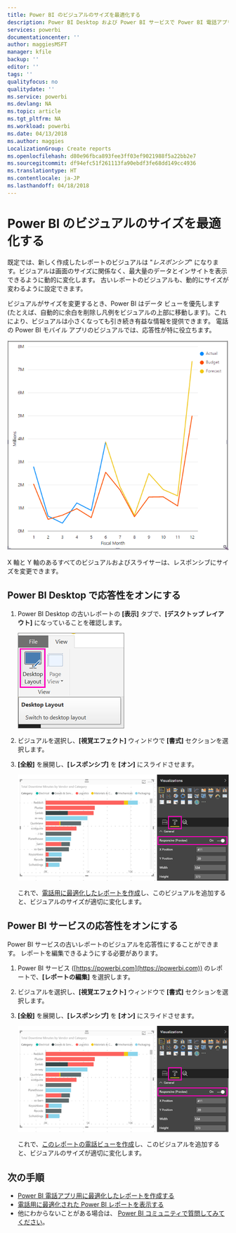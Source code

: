 ```yaml
---
title: Power BI のビジュアルのサイズを最適化する
description: Power BI Desktop および Power BI サービスで Power BI 電話アプリ用に既存レポートのビジュアルを最適化する方法について説明します。
services: powerbi
documentationcenter: ''
author: maggiesMSFT
manager: kfile
backup: ''
editor: ''
tags: ''
qualityfocus: no
qualitydate: ''
ms.service: powerbi
ms.devlang: NA
ms.topic: article
ms.tgt_pltfrm: NA
ms.workload: powerbi
ms.date: 04/13/2018
ms.author: maggies
LocalizationGroup: Create reports
ms.openlocfilehash: d80e96fbca893fee3ff03ef9021988f5a22bb2e7
ms.sourcegitcommit: df94efc51f261113fa90ebdf3fe68dd149cc4936
ms.translationtype: HT
ms.contentlocale: ja-JP
ms.lasthandoff: 04/18/2018
---
```

# <a name="optimize-a-power-bi-visual-for-any-size"></a>Power BI のビジュアルのサイズを最適化する
既定では、新しく作成したレポートのビジュアルは "*レスポンシブ*" になります。ビジュアルは画面のサイズに関係なく、最大量のデータとインサイトを表示できるように動的に変化します。 古いレポートのビジュアルも、動的にサイズが変わるように設定できます。

ビジュアルがサイズを変更するとき、Power BI はデータ ビューを優先します (たとえば、自動的に余白を削除し凡例をビジュアルの上部に移動します)。これにより、ビジュアルは小さくなっても引き続き有益な情報を提供できます。 電話の Power BI モバイル アプリのビジュアルでは、応答性が特に役立ちます。

![レスポンシブ ビジュアルのサイズ変更](media/desktop-create-responsive-visuals/power-bi-responsive-visual.gif)

X 軸と Y 軸のあるすべてのビジュアルおよびスライサーは、レスポンシブにサイズを変更できます。

## <a name="turn-on-responsiveness-in-power-bi-desktop"></a>Power BI Desktop で応答性をオンにする
1. Power BI Desktop の古いレポートの **[表示]** タブで、**[デスクトップ レイアウト]** になっていることを確認します。
   
    ![[デスクトップ レイアウト] アイコン](media/desktop-create-responsive-visuals/power-bi-desktop-layout.png)
2. ビジュアルを選択し、**[視覚エフェクト]** ウィンドウで **[書式]** セクションを選択します。
3. **[全般]** を展開し、**[レスポンシブ]** を **[オン]** にスライドさせます。
   
    ![レスポンシブがオン](media/desktop-create-responsive-visuals/power-bi-turn-responsive-on.png)
   
     これで、[電話用に最適化したレポートを作成](desktop-create-phone-report.md)し、このビジュアルを追加すると、ビジュアルのサイズが適切に変化します。

## <a name="turn-on-responsiveness-in-the-power-bi-service"></a>Power BI サービスの応答性をオンにする
Power BI サービスの古いレポートのビジュアルを応答性にすることができます。 レポートを編集できるようにする必要があります。

1. Power BI サービス ([https://powerbi.com](https://powerbi.com)) のレポートで、**[レポートの編集]** を選択します。
2. ビジュアルを選択し、**[視覚エフェクト]** ウィンドウで **[書式]** セクションを選択します。
3. **[全般]** を展開し、**[レスポンシブ]** を **[オン]** にスライドさせます。
   
    ![レスポンシブがオン](media/desktop-create-responsive-visuals/power-bi-turn-responsive-on.png)
   
     これで、[このレポートの電話ビューを作成](desktop-create-phone-report.md)し、このビジュアルを追加すると、ビジュアルのサイズが適切に変化します。

## <a name="next-steps"></a>次の手順
* [Power BI 電話アプリ用に最適化したレポートを作成する](desktop-create-phone-report.md)
* [電話用に最適化された Power BI レポートを表示する](mobile-apps-view-phone-report.md)
* 他にわからないことがある場合は、 [Power BI コミュニティで質問してみてください](http://community.powerbi.com/)。

